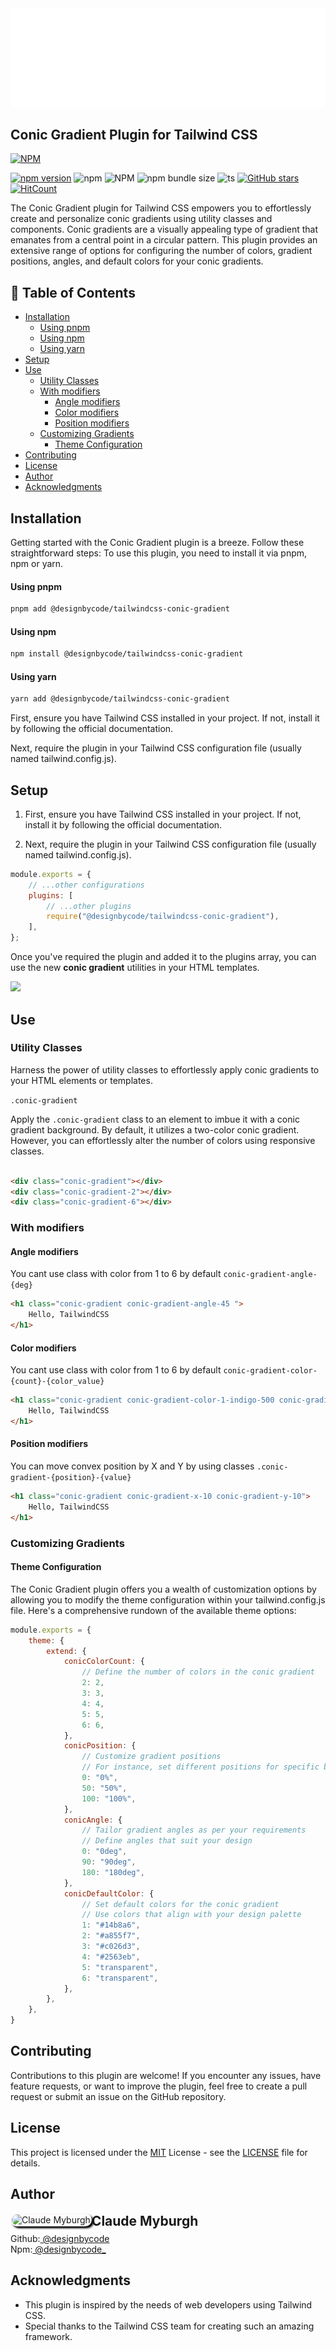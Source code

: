 <a href="#installation" width="100%">
<img src="banner.svg" alt="Title banner"/>
</a>

## Conic Gradient Plugin for Tailwind CSS

[![NPM](https://nodei.co/npm/@designbycode/tailwindcss-conic-gradient.png?mini=true)](https://nodei.co/npm/@designbycode/tailwindcss-conic-gradient/)

[![npm version](https://badge.fury.io/js/@designbycode%2Ftailwindcss-conic-gradient.svg)](https://badge.fury.io/js/@designbycode%2Ftailwindcss-conic-gradient)
![npm](https://img.shields.io/npm/dt/%40designbycode/tailwindcss-conic-gradient)
![NPM](https://img.shields.io/npm/l/%40designbycode%2Ftailwindcss-conic-gradient)
![npm bundle size](https://img.shields.io/bundlephobia/min/%40designbycode%2Ftailwindcss-conic-gradient)
![ts](https://badgen.net/badge/Built%20With/TypeScript/blue)
[![GitHub stars](https://img.shields.io/github/stars/DesignByCode/tailwindcss-conic-gradient?style=social)](https://github.com/DesignByCode/tailwindcss-conic-gradient/stargazers)
[![HitCount](https://hits.dwyl.com/designbycode/tailwindcss-conic-gradient.svg?style=flat)](http://hits.dwyl.com/designbycode/tailwindcss-conic-gradient)

The Conic Gradient plugin for Tailwind CSS empowers you to effortlessly create and personalize conic gradients using utility classes and components. Conic gradients are a visually appealing type of gradient that emanates from a central
point in a circular pattern. This plugin provides an extensive range of options for configuring the number of colors, gradient positions, angles, and default colors for your conic gradients.

## 📇 Table of Contents

* [Installation](#installation)
    * [Using pnpm](#using-pnpm)
    * [Using npm](#using-npm)
    * [Using yarn](#using-yarn)
* [Setup](#setup)
* [Use](#use)
    * [Utility Classes](#utility-classes)
    * [With modifiers](#with-modifiers)
        * [Angle modifiers](#angle-modifiers)
        * [Color modifiers](#color-modifiers)
        * [Position modifiers](#position-modifiers)
    * [Customizing Gradients](#customizing-gradients)
        * [Theme Configuration](#theme-configuration)
* [Contributing](#contributing)
* [License](#license)
* [Author](#author)
* [Acknowledgments](#acknowledgments)

## Installation

Getting started with the Conic Gradient plugin is a breeze. Follow these straightforward steps:
To use this plugin, you need to install it via pnpm, npm or yarn.

#### Using pnpm

```bash
pnpm add @designbycode/tailwindcss-conic-gradient
```

#### Using npm

```bash
npm install @designbycode/tailwindcss-conic-gradient
```

#### Using yarn

```bash
yarn add @designbycode/tailwindcss-conic-gradient
```

First, ensure you have Tailwind CSS installed in your project. If not, install it by following the official documentation.

Next, require the plugin in your Tailwind CSS configuration file (usually named tailwind.config.js).

## Setup

1. First, ensure you have Tailwind CSS installed in your project. If not, install it by following the official documentation.

2. Next, require the plugin in your Tailwind CSS configuration file (usually named tailwind.config.js).

```javascript
module.exports = {
    // ...other configurations
    plugins: [
        // ...other plugins
        require("@designbycode/tailwindcss-conic-gradient"),
    ],
};
```

Once you've required the plugin and added it to the plugins array, you can use the new **conic gradient** utilities in your HTML templates.

![](C:\www\my-packages\packages\tailwindcss-conic-gradient\screenshot.png)

## Use

### Utility Classes

Harness the power of utility classes to effortlessly apply conic gradients to your HTML elements or templates.

```.conic-gradient```

Apply the ```.conic-gradient``` class to an element to imbue it with a conic gradient background. By default, it utilizes a two-color conic gradient. However, you can effortlessly alter the number of colors using responsive classes.

```html 

<div class="conic-gradient"></div>
<div class="conic-gradient-2"></div>
<div class="conic-gradient-6"></div>
```

### With modifiers

#### Angle modifiers

You cant use class with color from 1 to 6 by default ```conic-gradient-angle-{deg}```

```html
<h1 class="conic-gradient conic-gradient-angle-45 ">
    Hello, TailwindCSS
</h1>
```

#### Color modifiers

You cant use class with color from 1 to 6 by default ```conic-gradient-color-{count}-{color_value}```

```html
<h1 class="conic-gradient conic-gradient-color-1-indigo-500 conic-gradient-color-1-purple-500 ">
    Hello, TailwindCSS
</h1>
```

#### Position modifiers

You can move convex position by X and Y by using classes ```.conic-gradient-{position}-{value}```

```html
<h1 class="conic-gradient conic-gradient-x-10 conic-gradient-y-10">
    Hello, TailwindCSS
</h1>
```

### Customizing Gradients

#### Theme Configuration

The Conic Gradient plugin offers you a wealth of customization options by allowing you to modify the theme configuration within your tailwind.config.js file. Here's a comprehensive rundown of the available theme options:

```javascript
module.exports = {
    theme: {
        extend: {
            conicColorCount: {
                // Define the number of colors in the conic gradient
                2: 2,
                3: 3,
                4: 4,
                5: 5,
                6: 6,
            },
            conicPosition: {
                // Customize gradient positions
                // For instance, set different positions for specific breakpoints
                0: "0%",
                50: "50%",
                100: "100%",
            },
            conicAngle: {
                // Tailor gradient angles as per your requirements
                // Define angles that suit your design
                0: "0deg",
                90: "90deg",
                180: "180deg",
            },
            conicDefaultColor: {
                // Set default colors for the conic gradient
                // Use colors that align with your design palette
                1: "#14b8a6",
                2: "#a855f7",
                3: "#c026d3",
                4: "#2563eb",
                5: "transparent",
                6: "transparent",
            },
        },
    },
}

```

## Contributing

Contributions to this plugin are welcome! If you encounter any issues, have feature requests, or want to improve the plugin, feel free to create a pull request or submit an issue on the GitHub repository.

## License

This project is licensed under the [MIT](LICENCE) License - see the [LICENSE](LICENCE) file for details.

## Author

<div>
<img  align="left" style="box-shadow:3px 3px 3px rgba(0,0,0,75);border-radius:1rem;border:solid 2px rgba(255,225,225,.25)" src="https://github.com/designbycode.png?size=130" alt="Claude Myburgh">
</div>
<h2 style="margin-top:0">Claude Myburgh</h2><ul style="padding-left:0;margin-top:-.63rem;list-style:none"><li>Github:<a href="https://github.com/designbycode"> @designbycode</a></li><li>Npm:<a href="https://www.npmjs.
com/~designbycode_"> @designbycode_</a></li></ul>

## Acknowledgments

- This plugin is inspired by the needs of web developers using Tailwind CSS.
- Special thanks to the Tailwind CSS team for creating such an amazing framework.











